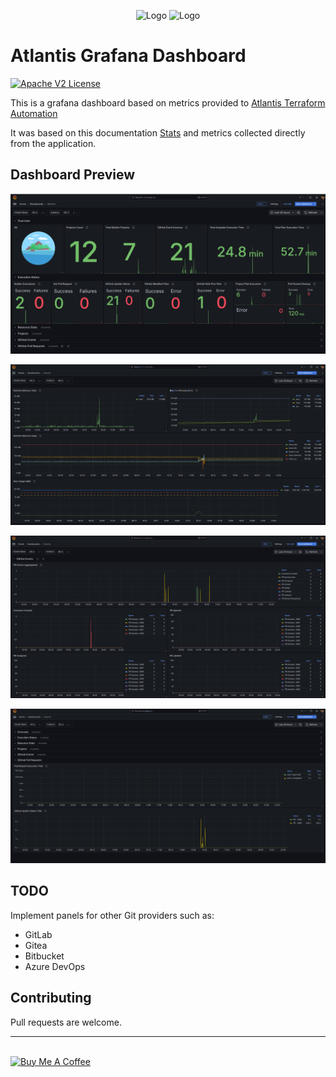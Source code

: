 <p align="center"><img src="https://www.runatlantis.io/hero.png" alt="Logo" height="200">
<img src="https://upload.wikimedia.org/wikipedia/commons/a/a1/Grafana_logo.svg" alt="Logo" height="200">
</p>

# Atlantis Grafana Dashboard

[![Apache V2 License](https://img.shields.io/badge/license-Apache%20V2-blue.svg)](https://github.com/mailsonpeixe/atlantis-grafana/blob/main/LICENSE)

This is a grafana dashboard based on metrics provided to [Atlantis Terraform Automation](https://www.runatlantis.io/)

It was based on this documentation [Stats](https://www.runatlantis.io/docs/stats) and metrics collected directly from the application. 

## Dashboard Preview

![Overview](screenshots/1-overview.png "Overview")

![Resource Stats](screenshots/2-resource-stats.png "Resource Stats")

![GitHub Events](screenshots/3-github-events.png "GitHub Events")

![Pull Requests](screenshots/4-github-pullrequest.png "Pull Requests")

## TODO

Implement panels for other Git providers such as:
- GitLab
- Gitea
- Bitbucket
- Azure DevOps

## Contributing

Pull requests are welcome.


<hr/>
<br/>
<a href="https://www.buymeacoffee.com/mailsonpeixe" target="_blank"><img src="https://cdn.buymeacoffee.com/buttons/default-orange.png" alt="Buy Me A Coffee" height="41" width="174"></a>